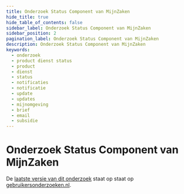 ```yaml
---
title: Onderzoek Status Component van MijnZaken
hide_title: true
hide_table_of_contents: false
sidebar_label: Onderzoek Status Component van MijnZaken
sidebar_position: 2
pagination_label: Onderzoek Status Component van MijnZaken
description: Onderzoek Status Component van MijnZaken
keywords:
  - onderzoek
  - product dienst status
  - product
  - dienst
  - status
  - notificaties
  - notificatie
  - update
  - updates
  - mijnomgeving
  - brief
  - email
  - subsidie
---
```


<!-- @license CC0-1.0 -->

# Onderzoek Status Component van MijnZaken

De [laatste versie van dit onderzoek](https://gebruikersonderzoeken.nl/docs/onderzoek-bekijken/mijn-zaken/utrecht-status-component) staat op staat op [gebruikersonderzoeken.nl](https://gebruikersonderzoeken.nl/).

